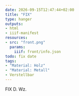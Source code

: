 ```yaml
---
date: 2026-09-15T12:47:44+02:00
title: "FIX"
type: hanger
outputs:
- html
- iiif-manifest
resources:
- src: "front.png"
  params:
    iiif: front/info.json
todo: fix date
tags:
- "Material: Holz"
- "Material: Metall"
- Verstellbar
---
```


FIX D. Wz.

